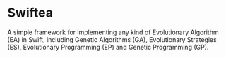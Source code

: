 # Swiftea

A simple framework for implementing any kind of Evolutionary Algorithm (EA) in Swift, including
Genetic Algorithms (GA), Evolutionary Strategies (ES), Evolutionary Programming (EP) and Genetic
Programming (GP).

